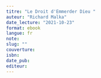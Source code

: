 ```yaml
---
titre: "Le Droit d'Emmerder Dieu "
auteur: "Richard Malka"
date_lecture: "2021-10-23"
format: ebook
langue: fr
note:
slug: ""
couverture: 
isbn: 
date_pub: 
editeur: 
---
```

